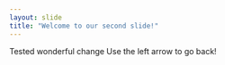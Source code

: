 ```yaml
---
layout: slide
title: "Welcome to our second slide!"
---
```

Tested wonderful change
Use the left arrow to go back!
